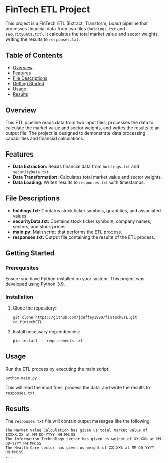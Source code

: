 # FinTech ETL Project

This project is a FinTech ETL (Extract, Transform, Load) pipeline that processes financial data from two files (`holdings.txt` and `securityData.txt`). It calculates the total market value and sector weights, writing the results to `responses.txt`.

## Table of Contents

- [Overview](#overview)
- [Features](#features)
- [File Descriptions](#file-descriptions)
- [Getting Started](#getting-started)
- [Usage](#usage)
- [Results](#results)

## Overview

This ETL pipeline reads data from two input files, processes the data to calculate the market value and sector weights, and writes the results to an output file. The project is designed to demonstrate data processing capabilities and financial calculations.

## Features

- **Data Extraction:** Reads financial data from `holdings.txt` and `securityData.txt`.
- **Data Transformation:** Calculates total market value and sector weights.
- **Data Loading:** Writes results to `responses.txt` with timestamps.

## File Descriptions

- **holdings.txt:** Contains stock ticker symbols, quantities, and associated values.
- **securityData.txt:** Contains stock ticker symbols, company names, sectors, and stock prices.
- **main.py:** Main script that performs the ETL process.
- **responses.txt:** Output file containing the results of the ETL process.

## Getting Started

### Prerequisites

Ensure you have Python installed on your system. This project was developed using Python 3.9.

### Installation

1. Clone the repository:
   ```bash
   git clone https://github.com/jduffey1990/fintechETL.git
   cd fintechETL
   ``` 

2. Install necessary dependencies:
   ```bash
   pip install -r requirements.txt
   ``` 

## Usage

Run the ETL process by executing the main script:
```bash
python main.py
``` 

This will read the input files, process the data, and write the results to `responses.txt`.

## Results

The `responses.txt` file will contain output messages like the following:
```text
The Market Value Calculation has given us total market value of $XXXX.XX at MM-DD-YYYY HH:MM:SS
The Information Technology sector has given us weight of XX.XX% at MM-DD-YYYY HH:MM:SS
The Health Care sector has given us weight of XX.XX% at MM-DD-YYYY HH:MM:SS
...
```

